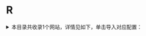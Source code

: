 # R
<details>
<summary>
本目录共收录1个网站，详情见如下，单击导入对应配置：
</summary>

- [rouman5](surge:///install-module?url=https%3A%2F%2Fraw.githubusercontent.com%2FzirawellRule%2FSurge%2FAdblock%2FWeb%2FR%2Frouman5%2Frouman5.sgmodule)

</details>